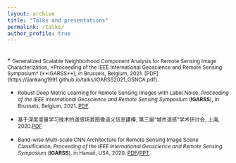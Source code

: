 ```yaml
---
layout: archive
title: "Talks and presentations"
permalink: /talks/
author_profile: true
---
```

<style>
.page__content p {
    margin: 0 0 0em;
}
p{
    /*margin: 0;*/
    /*padding: -30;*/
    /*line-height: 15px;*/
}
/* a{
	color:#7c1313;
} */
ul{
    /*margin: 0;*/
    /*padding: -30;*/
    line-height: 15px;
    margin-block-start: 0em;
    margin-block-end: 0em;
}
ul li, ol li {
    margin-bottom: 0.em;
}
h1, h2, h3, h4, h5, h6 {
	padding-bottom: 0.2em;
	margin: 1em 0 0.5em;
	border-bottom: 2px solid #f2f3f3;
}
</style>

<!-- {% if site.talkmap_link == true %}

<p style="text-decoration:underline;"><a href="/talkmap.html">See a map of all the places I've given a talk!</a></p>

{% endif %}

{% for post in site.talks reversed %}
  {% include archive-single-talk.html %}
{% endfor %} -->

<br>
* <small>Generalized Scalable Neighborhood Component Analysis for Remote Sensing Image Characterization, *Proceeding of the IEEE International Geoscience and Remote Sensing Symposium* (**IGARSS**), in Brussels, Belgium, 2021. [PDF](https://jiankang1991.github.io/talks/IGARSS2021_GSNCA.pdf). </small>

* <small>Robust Deep Metric Learning for Remote Sensing Images with Label Noise, *Proceeding of the IEEE International Geoscience and Remote Sensing Symposium* (**IGARSS**), in Brussels, Belgium, 2021. [PDF](https://jiankang1991.github.io/talks/IGARSS2021_RNSL.pdf). </small>

* <small> 基于深度度量学习技术的遥感场景图像语义信息建模, 第三届“城市遥感”学术研讨会, 上海, 2020.[PDF](https://jiankang1991.github.io/talks/基于深度度量学习技术的遥感场景图像语义信息建模+康健.pdf)  </small>
  
* <small>Band-wise Multi-scale CNN Architecture for Remote Sensing Image Scene Classification, *Proceeding of the IEEE International Geoscience and Remote Sensing Symposium* (**IGARSS**), in Hawaii, USA, 2020. [PDF](https://jiankang1991.github.io/talks/IGARSS2020.pdf)/[PPT](https://jiankang1991.github.io/talks/IGARSS2020.pptx). </small>




